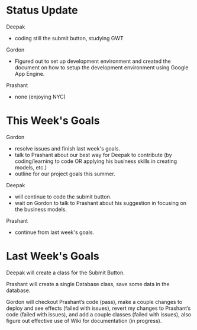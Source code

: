 # Status Update #

Deepak
- coding still the submit button, studying GWT

Gordon
- Figured out to set up development environment and created the document on how to setup the development environment using Google App Engine.

Prashant
- none (enjoying NYC)

# This Week's Goals #
Gordon
- resolve issues and finish last week's goals.
- talk to Prashant about our best way for Deepak to contribute (by coding/learning to code OR applying his business skills in creating models, etc.)
- outline for our project goals this summer.

Deepak
- will continue to code the submit button.
- wait on Gordon to talk to Prashant about his suggestion in focusing on the business models.

Prashant
- continue from last week's goals.

# Last Week's Goals #
Deepak will create a class for the Submit Button.

Prashant will create a single Database class, save some data in the database.

Gordon will checkout Prashant’s code (pass), make a couple changes to deploy and see effects (failed with issues), revert my changes to Prashant’s code (failed with issues), and add a couple classes (failed with issues), also figure out effective use of Wiki for documentation (in progress).
